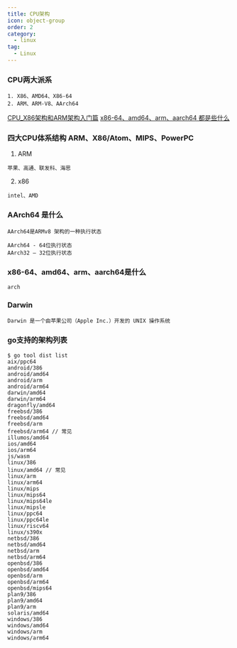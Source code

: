 ```yaml
---
title: CPU架构
icon: object-group
order: 2
category:
  - linux
tag:
  - Linux
---
```


### CPU两大派系
```
1. X86、AMD64、X86-64
2. ARM、ARM-V8、AArch64	
```

[CPU_X86架构和ARM架构入门篇](https://cloud.tencent.com/developer/article/1862717)
[x86-64、amd64、arm、aarch64 都是些什么](https://blog.csdn.net/qq_24433609/article/details/125991550)

### 四大CPU体系结构 ARM、X86/Atom、MIPS、PowerPC

1. ARM
```
苹果、高通、联发科、海思
```

2. x86
```
intel、AMD
```

### AArch64 是什么
```
AArch64是ARMv8 架构的一种执行状态

AArch64 - 64位执行状态
AArch32 — 32位执行状态
```

### x86-64、amd64、arm、aarch64是什么

```
arch
```

### Darwin 
```
Darwin 是一个由苹果公司（Apple Inc.）开发的 UNIX 操作系统
```

### go支持的架构列表
```
$ go tool dist list
aix/ppc64
android/386
android/amd64
android/arm
android/arm64
darwin/amd64
darwin/arm64
dragonfly/amd64
freebsd/386
freebsd/amd64
freebsd/arm
freebsd/arm64 // 常见
illumos/amd64
ios/amd64
ios/arm64
js/wasm
linux/386
linux/amd64 // 常见
linux/arm
linux/arm64
linux/mips
linux/mips64
linux/mips64le
linux/mipsle
linux/ppc64
linux/ppc64le
linux/riscv64
linux/s390x
netbsd/386
netbsd/amd64
netbsd/arm
netbsd/arm64
openbsd/386
openbsd/amd64
openbsd/arm
openbsd/arm64
openbsd/mips64
plan9/386
plan9/amd64
plan9/arm
solaris/amd64
windows/386
windows/amd64
windows/arm
windows/arm64
```